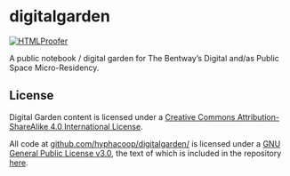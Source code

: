 # digitalgarden

[![HTMLProofer](https://github.com/hyphacoop/digitalgarden/actions/workflows/main.yml/badge.svg)](https://github.com/hyphacoop/digitalgarden/actions/workflows/main.yml)

A public notebook / digital garden for The Bentway’s Digital and/as Public Space Micro-Residency.

## License

<span xmlns:dct="http://purl.org/dc/terms/" property="dct:title">Digital Garden</span> content is licensed under a <a rel="license" href="http://creativecommons.org/licenses/by-sa/4.0/">Creative Commons Attribution-ShareAlike 4.0 International License</a>.

All code at <a xmlns:cc="http://creativecommons.org/ns#" href="https://github.com/hyphacoop/digitalgarden/" property="cc:attributionName" rel="cc:attributionURL">github.com/hyphacoop/digitalgarden/</a> is licensed under a <a rel="license" href="https://www.gnu.org/licenses/gpl.html">GNU General Public License v3.0</a>, the text of which is included in the repository [here](https://github.com/hyphacoop/digitalgarden/blob/master/LICENSE).

